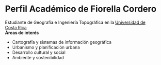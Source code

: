 # Perfil Académico de Fiorella Cordero
Estudiante de Geografía e Ingeniería Topográfica en la [Universidad de Costa Rica](https://www.ucr.ac.cr/)  
**Áreas de interés**  
- Cartografía y sistemas de información geográfica  
- Urbanismo y planificación urbana  
- Desarrollo cultural y social  
- Ambiente y sostenibilidad  

